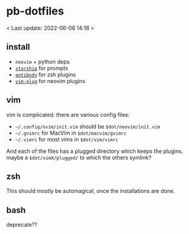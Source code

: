 # pb-dotfiles

< Last update: 2022-06-08 14:18 >


## install
* `neovim` + python deps
* [`starship`](https://starship.rs/) for prompts
* [`antibody`](https://getantibody.github.io/) for zsh plugins
* [`vim-plug`](https://github.com/junegunn/vim-plug) for neovim plugins


## vim

vim is complicated: there are various config files:

* `~/.config/nvim/init.vim` should be `$dot/neovim/init.vim`
* `~/.gvimrc` for MacVim in `$dot/macvim/gvimrc`
* `~/.vimrc` for most vims in `$dot/vim/vimrc`

And each of the files has a plugged directory which keeps the plugins. maybe a `$dot/vimX/plugged/` to which the others symlink?

## zsh 

This should mostly be automagical, once the installations are done.

## bash 

deprecate??

<!-- done -->
